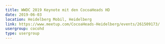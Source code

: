 ```yaml
---
title: WWDC 2019 Keynote mit den CocoaHeads HD
date: 2019-06-03
location: Heidelberg Mobil, Heidelberg
link: https://www.meetup.com/CocoaHeads-Heidelberg/events/261509173/
usergroup: cocohd
type: usergroup
---
```

